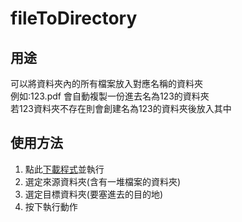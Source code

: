 # fileToDirectory
## 用途

可以將資料夾內的所有檔案放入對應名稱的資料夾\
例如:123.pdf 會自動複製一份進去名為123的資料夾\
若123資料夾不存在則會創建名為123的資料夾後放入其中
## 使用方法

1. 點此[下載程式](https://github.com/cool9850311/fileToDirectory/releases/download/Version1.0.0/fileToDirectory.exe)並執行
2. 選定來源資料夾(含有一堆檔案的資料夾)
3. 選定目標資料夾(要塞進去的目的地)
4. 按下執行動作

